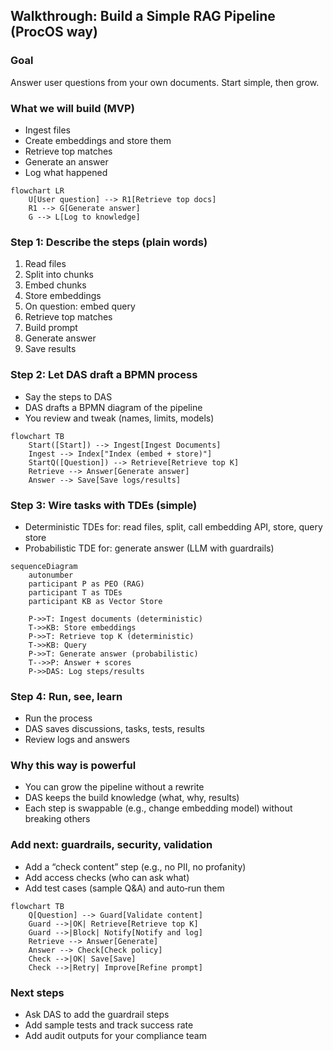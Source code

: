 ## Walkthrough: Build a Simple RAG Pipeline (ProcOS way)

### Goal
Answer user questions from your own documents. Start simple, then grow.

### What we will build (MVP)
- Ingest files
- Create embeddings and store them
- Retrieve top matches
- Generate an answer
- Log what happened

```mermaid
flowchart LR
    U[User question] --> R1[Retrieve top docs]
    R1 --> G[Generate answer]
    G --> L[Log to knowledge]
```

### Step 1: Describe the steps (plain words)
1) Read files
2) Split into chunks
3) Embed chunks
4) Store embeddings
5) On question: embed query
6) Retrieve top matches
7) Build prompt
8) Generate answer
9) Save results

### Step 2: Let DAS draft a BPMN process
- Say the steps to DAS
- DAS drafts a BPMN diagram of the pipeline
- You review and tweak (names, limits, models)

```mermaid
flowchart TB
    Start([Start]) --> Ingest[Ingest Documents]
    Ingest --> Index["Index (embed + store)"]
    StartQ([Question]) --> Retrieve[Retrieve top K]
    Retrieve --> Answer[Generate answer]
    Answer --> Save[Save logs/results]
```

### Step 3: Wire tasks with TDEs (simple)
- Deterministic TDEs for: read files, split, call embedding API, store, query store
- Probabilistic TDE for: generate answer (LLM with guardrails)

```mermaid
sequenceDiagram
    autonumber
    participant P as PEO (RAG)
    participant T as TDEs
    participant KB as Vector Store

    P->>T: Ingest documents (deterministic)
    T->>KB: Store embeddings
    P->>T: Retrieve top K (deterministic)
    T->>KB: Query
    P->>T: Generate answer (probabilistic)
    T-->>P: Answer + scores
    P->>DAS: Log steps/results
```

### Step 4: Run, see, learn
- Run the process
- DAS saves discussions, tasks, tests, results
- Review logs and answers

### Why this way is powerful
- You can grow the pipeline without a rewrite
- DAS keeps the build knowledge (what, why, results)
- Each step is swappable (e.g., change embedding model) without breaking others

### Add next: guardrails, security, validation
- Add a “check content” step (e.g., no PII, no profanity)
- Add access checks (who can ask what)
- Add test cases (sample Q&A) and auto‑run them

```mermaid
flowchart TB
    Q[Question] --> Guard[Validate content]
    Guard -->|OK| Retrieve[Retrieve top K]
    Guard -->|Block| Notify[Notify and log]
    Retrieve --> Answer[Generate]
    Answer --> Check[Check policy]
    Check -->|OK| Save[Save]
    Check -->|Retry| Improve[Refine prompt]
```

### Next steps
- Ask DAS to add the guardrail steps
- Add sample tests and track success rate
- Add audit outputs for your compliance team


